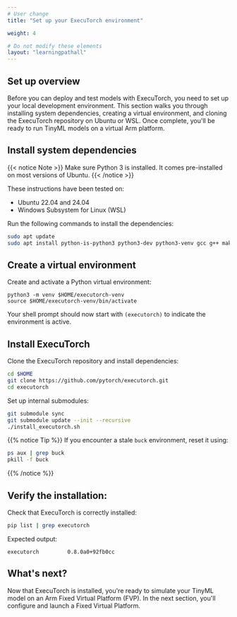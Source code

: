 ```yaml
---
# User change
title: "Set up your ExecuTorch environment"

weight: 4

# Do not modify these elements
layout: "learningpathall"
---
```

## Set up overview

Before you can deploy and test models with ExecuTorch, you need to set up your local development environment. This section walks you through installing system dependencies, creating a virtual environment, and cloning the ExecuTorch repository on Ubuntu or WSL. Once complete, you'll be ready to run TinyML models on a virtual Arm platform.

## Install system dependencies

{{< notice Note >}}
Make sure Python 3 is installed. It comes pre-installed on most versions of Ubuntu.
{{< /notice >}}

These instructions have been tested on:

- Ubuntu 22.04 and 24.04
- Windows Subsystem for Linux (WSL)

Run the following commands to install the dependencies:

```bash
sudo apt update
sudo apt install python-is-python3 python3-dev python3-venv gcc g++ make -y
```

## Create a virtual environment

Create and activate a Python virtual environment:

```console
python3 -m venv $HOME/executorch-venv
source $HOME/executorch-venv/bin/activate
```
Your shell prompt should now start with `(executorch)` to indicate the environment is active.

## Install ExecuTorch

Clone the ExecuTorch repository and install dependencies:

``` bash
cd $HOME
git clone https://github.com/pytorch/executorch.git
cd executorch
```

Set up internal submodules:

```bash
git submodule sync
git submodule update --init --recursive
./install_executorch.sh
```

{{% notice Tip %}}
If you encounter a stale `buck` environment, reset it using:

```bash
ps aux | grep buck
pkill -f buck
```
{{% /notice %}}

## Verify the installation:

Check that ExecuTorch is correctly installed:

```bash
pip list | grep executorch
```
Expected output:

```output
executorch         0.8.0a0+92fb0cc
```

## What's next?

Now that ExecuTorch is installed, you're ready to simulate your TinyML model on an Arm Fixed Virtual Platform (FVP). In the next section, you'll configure and launch a Fixed Virtual Platform.
